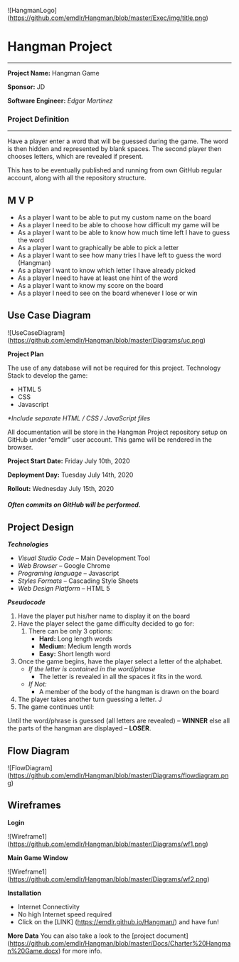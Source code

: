 ![HangmanLogo] (https://github.com/emdlr/Hangman/blob/master/Exec/img/title.png)
# Hangman Project
---
**Project Name:** Hangman Game

**Sponsor:** JD

**Software Engineer:** _Edgar Martinez_

### Project Definition
---

Have a player enter a word that will be guessed during the game. The word is then hidden and represented by blank spaces. The second player then chooses letters, which are revealed if present.

This has to be eventually published and running from own GitHub regular account, along with all the repository structure.

**M V P**
---

- As a player I want to be able to put my custom name on the board
- As a player I need to be able to choose how difficult my game will be
- As a player I want to be able to know how much time left I have to guess the word
- As a player I want to graphically be able to pick a letter
- As a player I want to see how many tries I have left to guess the word (Hangman)
- As a player I want to know which letter I have already picked
- As a player I need to have at least one hint of the word
- As a player I want to know my score on the board
- As a player I need to see on the board whenever I lose or win

**Use Case Diagram**
---

![UseCaseDiagram] (https://github.com/emdlr/Hangman/blob/master/Diagrams/uc.png)

**Project Plan**

The use of any database will not be required for this project.
Technology Stack to develop the game:
- HTML 5
- CSS
- Javascript

 _*Include separate HTML / CSS / JavaScript files_

All documentation will be store in the Hangman Project repository setup on GitHub under “emdlr” user account. This game will be rendered in the browser.

**Project Start Date:** Friday July 10th, 2020

**Deployment Day:** Tuesday July 14th, 2020

**Rollout:** Wednesday July 15th, 2020

##### Often commits on GitHub will be performed.

**Project Design**
---

**_Technologies_**
- *Visual Studio Code* – Main Development Tool
- *Web Browser* – Google Chrome
- *Programing language* – Javascript
- *Styles Formats* – Cascading Style Sheets
- *Web Design Platform* – HTML 5


**_Pseudocode_**

1. Have the player put his/her name to display it on the board
2. Have the player select the game difficulty decided to go for:
    1. There can be only 3 options:
        - **Hard:** Long length words
        - **Medium:** Medium length words
        - **Easy:** Short length word
3. Once the game begins, have the player select a letter of the alphabet.    
    - *If the letter is contained in the word/phrase*
        - The letter is revealed in all the spaces it fits in the word.
    - *If Not:*
        - A member of the body of the hangman is drawn on the board
4. The player takes another turn guessing a letter. J 
5. The game continues until:

Until the word/phrase is guessed (all letters are revealed) – **WINNER** else
all the parts of the hangman are displayed – **LOSER**.

**Flow Diagram**
---

![FlowDiagram] (https://github.com/emdlr/Hangman/blob/master/Diagrams/flowdiagram.png)

**Wireframes**
---
**Login**

![Wireframe1] (https://github.com/emdlr/Hangman/blob/master/Diagrams/wf1.png)

**Main Game Window**

![Wireframe1] (https://github.com/emdlr/Hangman/blob/master/Diagrams/wf2.png)

**Installation**

- Internet Connectivity
- No high Internet speed required
- Click on the [LINK] (https://emdlr.github.io/Hangman/) and have fun!

**More Data**
You can also take a look to the [project document] (https://github.com/emdlr/Hangman/blob/master/Docs/Charter%20Hangman%20Game.docx) for more info.